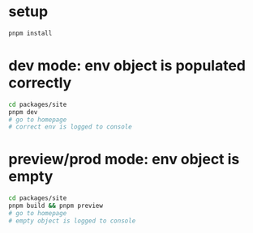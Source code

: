 # setup
```bash
pnpm install
```

# dev mode: env object is populated correctly

```bash
cd packages/site
pnpm dev
# go to homepage
# correct env is logged to console
```

# preview/prod mode: env object is empty

```bash
cd packages/site
pnpm build && pnpm preview
# go to homepage
# empty object is logged to console
```